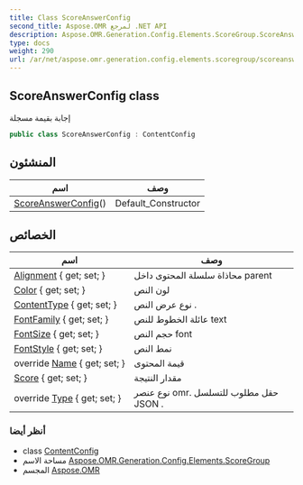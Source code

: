 ```yaml
---
title: Class ScoreAnswerConfig
second_title: Aspose.OMR لمرجع .NET API
description: Aspose.OMR.Generation.Config.Elements.ScoreGroup.ScoreAnswerConfig فصل. إجابة بقيمة مسجلة
type: docs
weight: 290
url: /ar/net/aspose.omr.generation.config.elements.scoregroup/scoreanswerconfig/
---
```

## ScoreAnswerConfig class

إجابة بقيمة مسجلة

```csharp
public class ScoreAnswerConfig : ContentConfig
```

## المنشئون

| اسم | وصف |
| --- | --- |
| [ScoreAnswerConfig](scoreanswerconfig/)() | Default_Constructor |

## الخصائص

| اسم | وصف |
| --- | --- |
| [Alignment](../../aspose.omr.generation.config.elements/contentconfig/alignment/) { get; set; } | محاذاة سلسلة المحتوى داخل parent |
| [Color](../../aspose.omr.generation.config.elements/contentconfig/color/) { get; set; } | لون النص |
| [ContentType](../../aspose.omr.generation.config.elements/contentconfig/contenttype/) { get; set; } | نوع عرض النص . |
| [FontFamily](../../aspose.omr.generation.config.elements/contentconfig/fontfamily/) { get; set; } | عائلة الخطوط للنص text |
| [FontSize](../../aspose.omr.generation.config.elements/contentconfig/fontsize/) { get; set; } | حجم النص font |
| [FontStyle](../../aspose.omr.generation.config.elements/contentconfig/fontstyle/) { get; set; } | نمط النص |
| override [Name](../../aspose.omr.generation.config.elements/contentconfig/name/) { get; set; } | قيمة المحتوى |
| [Score](../../aspose.omr.generation.config.elements.scoregroup/scoreanswerconfig/score/) { get; set; } | مقدار النتيجة |
| override [Type](../../aspose.omr.generation.config.elements.scoregroup/scoreanswerconfig/type/) { get; set; } | نوع عنصر omr. حقل مطلوب للتسلسل JSON . |

### أنظر أيضا

* class [ContentConfig](../../aspose.omr.generation.config.elements/contentconfig/)
* مساحة الاسم [Aspose.OMR.Generation.Config.Elements.ScoreGroup](../../aspose.omr.generation.config.elements.scoregroup/)
* المجسم [Aspose.OMR](../../)



